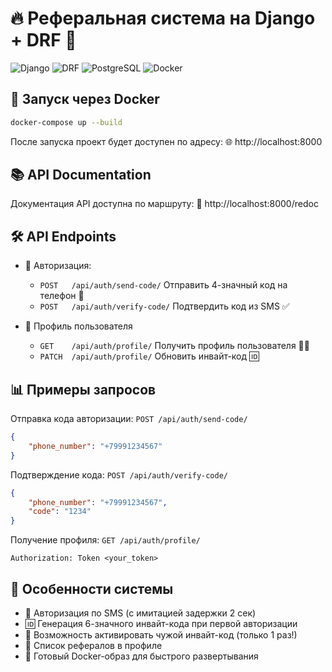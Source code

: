 # 🔥 Реферальная система на Django + DRF 🚀

![Django](https://img.shields.io/badge/Django-092E20?style=for-the-badge&logo=django&logoColor=green)
![DRF](https://img.shields.io/badge/DRF-red?style=for-the-badge&logo=django&logoColor=white)
![PostgreSQL](https://img.shields.io/badge/PostgreSQL-316192?style=for-the-badge&logo=postgresql&logoColor=white)
![Docker](https://img.shields.io/badge/Docker-2CA5E0?style=for-the-badge&logo=docker&logoColor=white)

## 🐳 Запуск через Docker

```bash
docker-compose up --build
```
После запуска проект будет доступен по адресу:
🌐 http://localhost:8000

## 📚 API Documentation
Документация API доступна по маршруту:
📖 http://localhost:8000/redoc

## 🛠️ API Endpoints
- 🔐 Авторизация:
  - `POST	/api/auth/send-code/`	Отправить 4-значный код на телефон 📱
  - `POST	/api/auth/verify-code/`	Подтвердить код из SMS ✅
  
- 👤 Профиль пользователя
  - `GET	/api/auth/profile/`	Получить профиль пользователя 👨‍💼
  - `PATCH	/api/auth/profile/`	Обновить инвайт-код 🆔
  
## 📊 Примеры запросов
Отправка кода авторизации: `POST /api/auth/send-code/`
```json
{
    "phone_number": "+79991234567"
}
```
Подтверждение кода: `POST /api/auth/verify-code/`
```json
{
    "phone_number": "+79991234567",
    "code": "1234"
}
```
Получение профиля: `GET /api/auth/profile/`
```
Authorization: Token <your_token>
```

## 🎁 Особенности системы
- 📱 Авторизация по SMS (с имитацией задержки 2 сек)
- 🆔 Генерация 6-значного инвайт-кода при первой авторизации
- 👥 Возможность активировать чужой инвайт-код (только 1 раз!)
- 📜 Список рефералов в профиле
- 🐳 Готовый Docker-образ для быстрого развертывания
